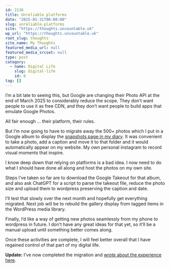 ```yaml
---
id: 2136
title: Unreliable platforms
date: "2025-01-31T06:00:00"
slug: unreliable-platforms
site: "https://thoughts.uncountable.uk"
wp_url: "https://thoughts.uncountable.uk"
root_slug: thoughts
site_name: My Thoughts
featured_media_url: null
featured_media_srcset: null
type: post
category:
  - name: Digital Life
    slug: digital-life
    id: 6
tag: []
---
```



<p>I&#8217;m a bit late to seeing this, but Google are changing their Photo API at the end of March 2025 to considerably reduce the scope. They don&#8217;t want people to use it as free CDN, and they don&#8217;t want people to build apps that emulate Google Photos.</p>



<p>All fair enough &#8230; their platform, their rules.</p>



<p>But I&#8217;m now going to have to migrate away the 500+ photos which I put in a Google album to display the <a href="https://diary.uncountable.uk/snapshots/">snapshots page in my diary</a>.  It was convenient to take a photo, add a caption and move it to that folder and it would automatically appear on my website.  My own personal instagram to record visual moments that inspire.</p>



<p>I know deep down that relying on platforms is a bad idea.  I now need to do what I should have done all along and host the photos on my own site.  </p>



<p>Steps I&#8217;ve taken so far are to download the Google Takeout for that album, and also ask ChatGPT for a script to parse the takeout file, reduce the photo size and upload them to wordpress preserving the caption and date.</p>



<p>I&#8217;ll test that slowly over the next month and hopefully get everything migrated.  Next job will be to rebuild the gallery display from tagged items in the WordPress media library.  </p>



<p>Finally, I&#8217;d like a way of getting new photos seamlessly from my phone to wordpress in future.  I don&#8217;t have any great ideas for that yet, so it&#8217;ll be a manual upload until something better comes along.</p>



<p>Once these activities are complete, I will feel better overall that I have regained control of that part of my digital life.</p>



<p><strong>Update:</strong>  I&#8217;ve now completed the migration and <a href="https://thoughts.uncountable.uk/taking-back-control/" data-type="post" data-id="2372">wrote about the experience here</a>.</p>
